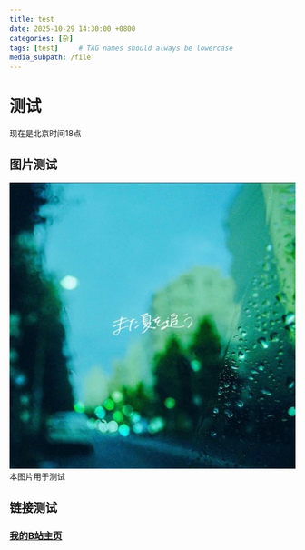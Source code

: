 ```yaml
---
title: test
date: 2025-10-29 14:30:00 +0800
categories: [杂]
tags: [test]     # TAG names should always be lowercase
media_subpath: /file
---
```


# 测试

现在是北京时间18点

## 图片测试

![Desktop View](/file/image//b_d9ddbbf72068a57214c46805f6eadcb6.jpg)  
本图片用于测试 

## 链接测试

### [我的B站主页](https://space.bilibili.com/1385721356?spm_id_from=333.337.0.0)
